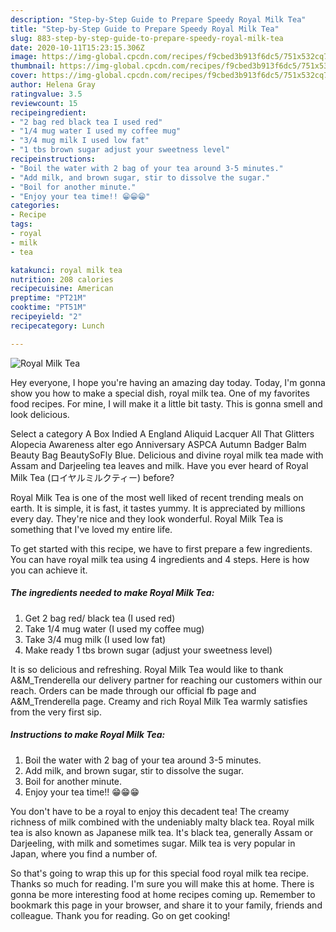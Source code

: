 ```yaml
---
description: "Step-by-Step Guide to Prepare Speedy Royal Milk Tea"
title: "Step-by-Step Guide to Prepare Speedy Royal Milk Tea"
slug: 883-step-by-step-guide-to-prepare-speedy-royal-milk-tea
date: 2020-10-11T15:23:15.306Z
image: https://img-global.cpcdn.com/recipes/f9cbed3b913f6dc5/751x532cq70/royal-milk-tea-recipe-main-photo.jpg
thumbnail: https://img-global.cpcdn.com/recipes/f9cbed3b913f6dc5/751x532cq70/royal-milk-tea-recipe-main-photo.jpg
cover: https://img-global.cpcdn.com/recipes/f9cbed3b913f6dc5/751x532cq70/royal-milk-tea-recipe-main-photo.jpg
author: Helena Gray
ratingvalue: 3.5
reviewcount: 15
recipeingredient:
- "2 bag red black tea I used red"
- "1/4 mug water I used my coffee mug"
- "3/4 mug milk I used low fat"
- "1 tbs brown sugar adjust your sweetness level"
recipeinstructions:
- "Boil the water with 2 bag of your tea around 3-5 minutes."
- "Add milk, and brown sugar, stir to dissolve the sugar."
- "Boil for another minute."
- "Enjoy your tea time!! 😁😁😁"
categories:
- Recipe
tags:
- royal
- milk
- tea

katakunci: royal milk tea 
nutrition: 208 calories
recipecuisine: American
preptime: "PT21M"
cooktime: "PT51M"
recipeyield: "2"
recipecategory: Lunch

---
```



![Royal Milk Tea](https://img-global.cpcdn.com/recipes/f9cbed3b913f6dc5/751x532cq70/royal-milk-tea-recipe-main-photo.jpg)

Hey everyone, I hope you're having an amazing day today. Today, I'm gonna show you how to make a special dish, royal milk tea. One of my favorites food recipes. For mine, I will make it a little bit tasty. This is gonna smell and look delicious.

Select a category A Box Indied A England Aliquid Lacquer All That Glitters Alopecia Awareness alter ego Anniversary ASPCA Autumn Badger Balm Beauty Bag BeautySoFly Blue. Delicious and divine royal milk tea made with Assam and Darjeeling tea leaves and milk. Have you ever heard of Royal Milk Tea (ロイヤルミルクティー) before?

Royal Milk Tea is one of the most well liked of recent trending meals on earth. It is simple, it is fast, it tastes yummy. It is appreciated by millions every day. They're nice and they look wonderful. Royal Milk Tea is something that I've loved my entire life.


To get started with this recipe, we have to first prepare a few ingredients. You can have royal milk tea using 4 ingredients and 4 steps. Here is how you can achieve it.

<!--inarticleads1-->

##### The ingredients needed to make Royal Milk Tea:

1. Get 2 bag red/ black tea (I used red)
1. Take 1/4 mug water (I used my coffee mug)
1. Take 3/4 mug milk (I used low fat)
1. Make ready 1 tbs brown sugar (adjust your sweetness level)


It is so delicious and refreshing. Royal Milk Tea would like to thank A&amp;M_Trenderella our delivery partner for reaching our customers within our reach. Orders can be made through our official fb page and A&amp;M_Trenderella page. Creamy and rich Royal Milk Tea warmly satisfies from the very first sip. 

<!--inarticleads2-->

##### Instructions to make Royal Milk Tea:

1. Boil the water with 2 bag of your tea around 3-5 minutes.
1. Add milk, and brown sugar, stir to dissolve the sugar.
1. Boil for another minute.
1. Enjoy your tea time!! 😁😁😁


You don&#39;t have to be a royal to enjoy this decadent tea! The creamy richness of milk combined with the undeniably malty black tea. Royal milk tea is also known as Japanese milk tea. It&#39;s black tea, generally Assam or Darjeeling, with milk and sometimes sugar. Milk tea is very popular in Japan, where you find a number of. 

So that's going to wrap this up for this special food royal milk tea recipe. Thanks so much for reading. I'm sure you will make this at home. There is gonna be more interesting food at home recipes coming up. Remember to bookmark this page in your browser, and share it to your family, friends and colleague. Thank you for reading. Go on get cooking!

